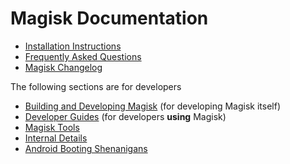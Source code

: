 # Magisk Documentation

- [Installation Instructions](install.md)
- [Frequently Asked Questions](faq.md)
- [Magisk Changelog](changes.md)

The following sections are for developers

- [Building and Developing Magisk](build.md) (for developing Magisk itself)
- [Developer Guides](guides.md) (for developers **using** Magisk)
- [Magisk Tools](tools.md)
- [Internal Details](details.md)
- [Android Booting Shenanigans](boot.md)
